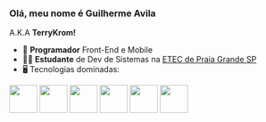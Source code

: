 ### Olá, meu nome é Guilherme Avila
A.K.A **TerryKrom!**

- 🎨 **Programador** Front-End e Mobile
- 👨‍🎓 **Estudante** de Dev de Sistemas na [ETEC de Praia Grande SP](https://www.etecpg.com.br)
- 🖥️ Tecnologias dominadas:
<div>
<img width="50" height="50" src="https://cdn.jsdelivr.net/gh/devicons/devicon/icons/javascript/javascript-original.svg" />
<img width="50" height="50" src="https://cdn.jsdelivr.net/gh/devicons/devicon/icons/html5/html5-original.svg" />
<img width="50" height="50" src="https://cdn.jsdelivr.net/gh/devicons/devicon/icons/css3/css3-original.svg" />
<img width="50" height="50" src="https://cdn.jsdelivr.net/gh/devicons/devicon/icons/react/react-original.svg" />
<img width="50" height="50" src="https://cdn.jsdelivr.net/gh/devicons/devicon/icons/nodejs/nodejs-original.svg" />
<img width="50" height="50" src="https://cdn.jsdelivr.net/gh/devicons/devicon/icons/mysql/mysql-original.svg" />
          
                    
</div>
